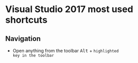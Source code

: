 # Visual Studio 2017 most used shortcuts

## Navigation
- Open anything from the toolbar <kbd>Alt</kbd> + <code>highlighted key in the toolbar</code>
